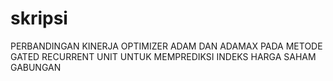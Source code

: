 # skripsi
PERBANDINGAN KINERJA OPTIMIZER ADAM DAN ADAMAX PADA METODE GATED RECURRENT UNIT UNTUK MEMPREDIKSI INDEKS HARGA SAHAM GABUNGAN
